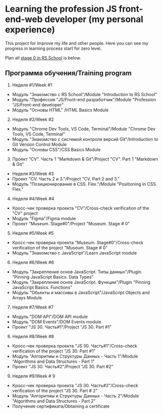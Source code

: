 # Learning the profession JS front-end-web developer (my personal experience)

This project for improve my life and other people. Here you can see my progress in learning process start for zero level.

Plan all [stage 0 in RS School](https://github.com/rolling-scopes-school/tasks/blob/master/stage0/README.md) is below.

## Программа обучения/Training program
1. Неделя #1/Week #1
- Модуль "Знакомство с RS School"/Module "Introduction to RS School"
- Модуль "Профессия "JS/Front-end разработчик"/Module "Profession "JS/Front-end developer"
- Модуль "Основы HTML" /HTML Basics Module
2. Неделя #2/Week #2
- Модуль "Chrome Dev Tools, VS Code, Terminal"/Module "Chrome Dev Tools, VS Code, Terminal"
- Модуль "Знакомство с системой контроля версий Git"/Introduction to Git Version Control Module
- Модуль "Основы CSS"/CSS Basics Module
3. Проект "CV". Часть 1 "Markdown & Git"/Project "CV". Part 1 "Markdown & Git"
- Неделя #3/Week #3
- Проект "CV. Часть 2 и 3."/Project "CV. Part 2 and 3."
- Модуль "Позиционирование в CSS. Flex."/Module "Positioning in CSS. Flex."
4. Неделя #4/Week #4
- Кросс-чек проверка проекта "CV"/Cross-check verification of the "CV" project
- Модуль "Figma"/Figma module
- Проект "Museum. Stage#0"/Project "Museum. Stage # 0"
5. Неделя #5/Week #5
- Кросс-чек проверка проекта "Museum. Stage#0"/Cross-check verification of the project "Museum. Stage # 0"
- Модуль "Знакомство с JavaScript"/Learn JavaScript module
6. Неделя #6/Week #6
- Модуль "Закрепление основ JavaScript. Типы данных"/Plugin "Pinning JavaScript Basics. Data Types"
- Модуль "Закрепление основ JavaScript. Функции"/Plugin "Pinning JavaScript Basics. Functions"
- Модуль "Обьекты и массивы в JavaScript"/JavaScript Objects and Arrays Module
7. Неделя #7/Week #7
- Модуль "DOM API"/DOM API module
- Модуль "DOM Events"/DOM Events module
- Проект "JS 30. Часть#1"/Project "JS 30. Part #1"
8. Неделя #8/Week #8
- Кросс-чек проверка проекта "JS 30. Часть#1"/Cross-check verification of the project "JS 30. Part #1"
- Модуль "Алгоритмы и Структуры Данных - Часть 1"/Module "Algorithms and Data Structures - Part 1"
- Проект "JS 30. Часть#2"/Project "JS 30. Part #2"
9. Неделя #9/Week # 9
- Кросс-чек проверка проекта "JS 30. Часть#2"/Cross-check verification of the project "JS 30. Part # 2"
- Модуль "Алгоритмы и Структуры Данных - Часть 2"/Module "Algorithms and Data Structures - Part 2"
- Получение сертификата/Obtaining a certificate
